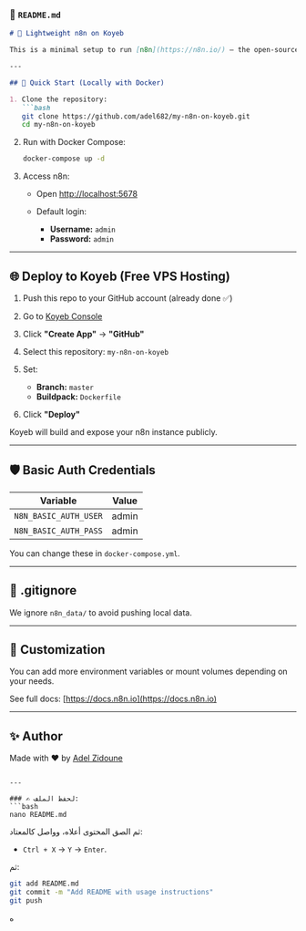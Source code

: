 
### 📄 `README.md`

````markdown
# 🌱 Lightweight n8n on Koyeb

This is a minimal setup to run [n8n](https://n8n.io/) — the open-source workflow automation tool — on [Koyeb](https://www.koyeb.com/) or locally using Docker.

---

## 🚀 Quick Start (Locally with Docker)

1. Clone the repository:
   ```bash
   git clone https://github.com/adel682/my-n8n-on-koyeb.git
   cd my-n8n-on-koyeb
````

2. Run with Docker Compose:

   ```bash
   docker-compose up -d
   ```

3. Access n8n:

   * Open [http://localhost:5678](http://localhost:5678)
   * Default login:

     * **Username:** `admin`
     * **Password:** `admin`

---

## 🌐 Deploy to Koyeb (Free VPS Hosting)

1. Push this repo to your GitHub account (already done ✅)
2. Go to [Koyeb Console](https://app.koyeb.com/)
3. Click **"Create App"** → **"GitHub"**
4. Select this repository: `my-n8n-on-koyeb`
5. Set:

   * **Branch:** `master`
   * **Buildpack:** `Dockerfile`
6. Click **"Deploy"**

Koyeb will build and expose your n8n instance publicly.

---

## 🛡️ Basic Auth Credentials

| Variable              | Value |
| --------------------- | ----- |
| `N8N_BASIC_AUTH_USER` | admin |
| `N8N_BASIC_AUTH_PASS` | admin |

You can change these in `docker-compose.yml`.

---

## 🧼 .gitignore

We ignore `n8n_data/` to avoid pushing local data.

---

## 🔧 Customization

You can add more environment variables or mount volumes depending on your needs.

See full docs: [https://docs.n8n.io](https://docs.n8n.io)

---

## ✨ Author

Made with ❤️ by [Adel Zidoune](https://github.com/adel682)

````

---

### ✍️ لحفظ الملف:
```bash
nano README.md
````

ثم الصق المحتوى أعلاه، وواصل كالمعتاد:

* `Ctrl + X` → `Y` → `Enter`.

ثم:

```bash
git add README.md
git commit -m "Add README with usage instructions"
git push
```

ه
